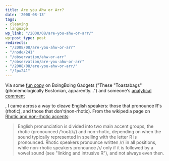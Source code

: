 ```yaml
---
title: Are you Ahw or Arr?
date: '2008-08-13'
tags:
- cleaving
- language
wp_link: "/2008/08/are-you-ahw-or-arr/"
wp:post_type: post
redirects:
- "/2008/08/are-you-ahw-or-arr"
- "/node/241"
- "/observation/ahw-or-arr"
- "/observation/are-you-ahw-or-arr"
- "/2008/08/are-you-ahw-or-arr/"
- "/?p=241"
---
```


Via some [fun copy](http://gadgets.boingboing.net/2008/08/12/toastabags-grill-che.html) on BoingBoing Gadgets ("These "Toastabags" (phonemologically Bostonian, apparently...") and someone's [analytical comment](http://gadgets.boingboing.net/2008/08/12/toastabags-grill-che.html#comment-258382)

, I came across a way to cleave English speakers: those that pronounce R's (rhotic), and those that don't(non-rhotic). From the wikipedia page on [Rhotic and non-rhotic accents](http://en.wikipedia.org/wiki/Rhotic_and_non-rhotic_accents):

>

> English pronunciation is divided into two main accent groups, the rhotic (pronounced /ˈroʊtɪk/) and non-rhotic, depending on when the sound typically represented in spelling with the letter R is pronounced. Rhotic speakers pronounce written /r/ in all positions, while non-rhotic speakers pronounce /r/ only if it is followed by a vowel sound (see "linking and intrusive R"), and not always even then.


